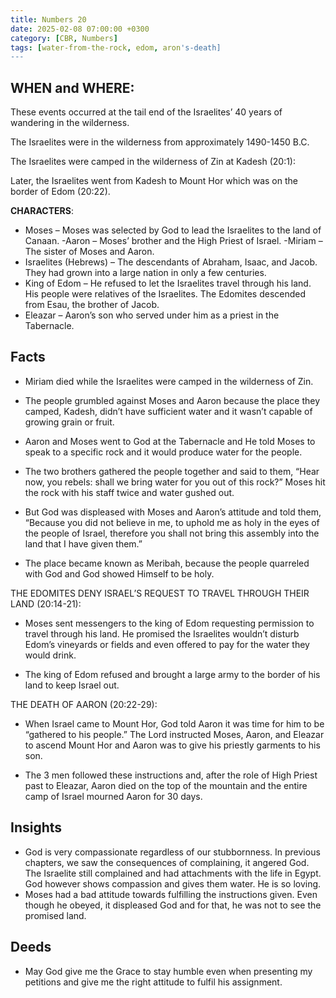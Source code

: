 ```yaml
---
title: Numbers 20
date: 2025-02-08 07:00:00 +0300
category: [CBR, Numbers]
tags: [water-from-the-rock, edom, aron's-death]
---
```


## WHEN and WHERE:
These events occurred at the tail end of the Israelites’ 40 years of wandering in the wilderness. 

The Israelites were in the wilderness from approximately 1490-1450 B.C. 

The Israelites were camped in the wilderness of Zin at Kadesh (20:1):

Later, the Israelites went from Kadesh to Mount Hor which was on the border of Edom (20:22).  

**CHARACTERS**: 
- Moses – Moses was selected by God to lead the Israelites to the land of Canaan. 
-Aaron – Moses’ brother and the High Priest of Israel. 
-Miriam – The sister of Moses and Aaron.
- Israelites (Hebrews) – The descendants of Abraham, Isaac, and Jacob. They had grown into a large nation in only a few centuries. 
- King of Edom – He refused to let the Israelites travel through his land. His people were relatives of the Israelites. The Edomites descended from Esau, the brother of Jacob. 
- Eleazar – Aaron’s son who served under him as a priest in the Tabernacle. 

## Facts
- Miriam died while the Israelites were camped in the wilderness of Zin. 
- The people grumbled against Moses and Aaron because the place they camped, Kadesh, didn’t have sufficient water and it wasn’t capable of growing grain or fruit.
- Aaron and Moses went to God at the Tabernacle and He told Moses to speak to a specific rock and it would produce water for the people. 

- The two brothers gathered the people together and said to them, “Hear now, you rebels: shall we bring water for you out of this rock?” Moses hit the rock with his staff twice and water gushed out. 

- But God was displeased with Moses and Aaron’s attitude and told them, “Because you did not believe in me, to uphold me as holy in the eyes of the people of Israel, therefore you shall not bring this assembly into the land that I have given them.” 

- The place became known as Meribah, because the people quarreled with God and God showed Himself to be holy. 

THE EDOMITES DENY ISRAEL’S REQUEST TO TRAVEL THROUGH THEIR LAND (20:14-21):
- Moses sent messengers to the king of Edom requesting permission to travel through his land. He promised the Israelites wouldn’t disturb Edom’s vineyards or fields and even offered to pay for the water they would drink. 

- The king of Edom refused and brought a large army to the border of his land to keep Israel out. 

THE DEATH OF AARON (20:22-29):
- When Israel came to Mount Hor, God told Aaron it was time for him to be “gathered to his people.” The Lord instructed Moses, Aaron, and Eleazar to ascend Mount Hor and Aaron was to give his priestly garments to his son. 

- The 3 men followed these instructions and, after the role of High Priest past to Eleazar, Aaron died on the top of the mountain and the entire camp of Israel mourned Aaron for 30 days.  

## Insights
- God is very compassionate regardless of our stubbornness. In previous chapters, we saw the consequences of complaining, it angered God. The Israelite still complained and had attachments with the life in Egypt. God however shows compassion and gives them water. He is so loving.
- Moses had a bad attitude towards fulfilling the instructions given. Even though he obeyed, it displeased God and for that, he was not to see the promised land. 

## Deeds
- May God give me the Grace to stay humble even when presenting my petitions and give me the right attitude to fulfil his assignment.